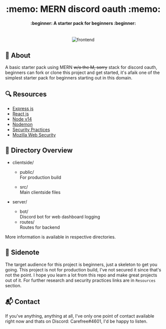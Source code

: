 <div align = "center"><h1> :memo: MERN discord oauth :memo: </h1></div>
<div align = "center"><h4> :beginner: A starter pack for beginners :beginner:<h4></div><br>
<div align = "center"><img src = "https://media.discordapp.net/attachments/730731531428954172/785136470557327380/unknown.png?width=936&height=469" alt ="frontend")/></div>

## :mega: About 

A basic starter pack using MERN ~~w/o the M, sorry~~  stack for discord oauth, beginners can fork or clone this project and get started, it's afaik one of the simplest starter pack for beginners starting out in this domain.

## :mag: Resources

- [Express js](https://expressjs.com/)
- [React js](https://reactjs.org/)
- [Node v14](https://nodejs.org/en/)
- [Nodemon](https://nodemon.io/)
- [Security Practices](https://expressjs.com/en/advanced/best-practice-security.html)
- [Mozilla Web Security](https://developer.mozilla.org/en-US/docs/Web/Security)

## :file_folder: Directory Overview
- clientside/
    - public/<br>
        For production build

    - src/<br>
        Main clientside files

- server/
    - bot/<br>
        Discord bot for web dashboard logging
    - routes/<br>
        Routes for backend

More information is available in respective directories.

## :page_with_curl: Sidenote

The target audience for this project is beginners, just a skeleton to get you going. This project is not for production build, I've not secured it since that's not the point. I hope you learn a lot from this repo and make great projects out of it. For further research and security practices links are in ``Resources`` section. 

## :mailbox_with_mail: Contact

If you've anything, anything at all, I've only one point of contact available right now and thats on Discord: Carefree#4601, I'd be happy to listen.